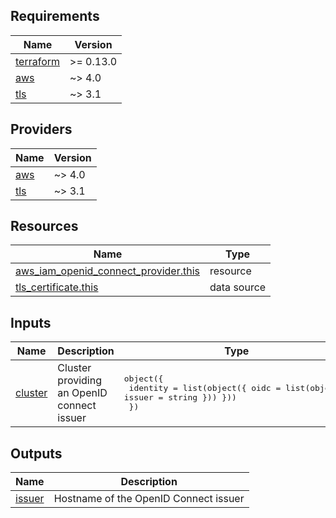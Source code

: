 <!-- BEGIN_TF_DOCS -->
## Requirements

| Name | Version |
|------|---------|
| <a name="requirement_terraform"></a> [terraform](#requirement\_terraform) | >= 0.13.0 |
| <a name="requirement_aws"></a> [aws](#requirement\_aws) | ~> 4.0 |
| <a name="requirement_tls"></a> [tls](#requirement\_tls) | ~> 3.1 |

## Providers

| Name | Version |
|------|---------|
| <a name="provider_aws"></a> [aws](#provider\_aws) | ~> 4.0 |
| <a name="provider_tls"></a> [tls](#provider\_tls) | ~> 3.1 |

## Resources

| Name | Type |
|------|------|
| [aws_iam_openid_connect_provider.this](https://registry.terraform.io/providers/hashicorp/aws/latest/docs/resources/iam_openid_connect_provider) | resource |
| [tls_certificate.this](https://registry.terraform.io/providers/hashicorp/tls/latest/docs/data-sources/certificate) | data source |

## Inputs

| Name | Description | Type | Default | Required |
|------|-------------|------|---------|:--------:|
| <a name="input_cluster"></a> [cluster](#input\_cluster) | Cluster providing an OpenID connect issuer | <pre>object({<br>    identity = list(object({ oidc = list(object({ issuer = string })) }))<br>  })</pre> | n/a | yes |

## Outputs

| Name | Description |
|------|-------------|
| <a name="output_issuer"></a> [issuer](#output\_issuer) | Hostname of the OpenID Connect issuer |
<!-- END_TF_DOCS -->